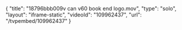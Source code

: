 {
    "title": "18796bbb009v can v60 book end logo.mov",
    "type": "solo",
    "layout": "iframe-static",
    "videoId": "109962437",
    "url": "\/tvpembed\/109962437"
}